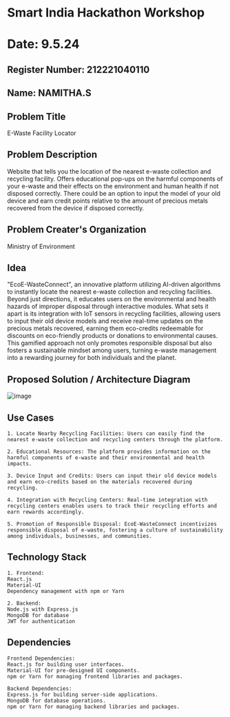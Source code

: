 # Smart India Hackathon Workshop
# Date: 9.5.24
## Register Number: 212221040110
## Name: NAMITHA.S
## Problem Title
E-Waste Facility Locator
## Problem Description
Website that tells you the location of the nearest e-waste collection and recycling facility. Offers educational pop-ups on the harmful components of your e-waste and their effects on the environment and human health if not disposed correctly. There could be an option to input the model of your old device and earn credit points relative to the amount of precious metals recovered from the device if disposed correctly.
## Problem Creater's Organization
Ministry of Environment

## Idea

"EcoE-WasteConnect", an innovative platform utilizing AI-driven algorithms to instantly locate the nearest e-waste collection and recycling facilities. Beyond just directions, it educates users on the environmental and health hazards of improper disposal through interactive modules. What sets it apart is its integration with IoT sensors in recycling facilities, allowing users to input their old device models and receive real-time updates on the precious metals recovered, earning them eco-credits redeemable for discounts on eco-friendly products or donations to environmental causes. This gamified approach not only promotes responsible disposal but also fosters a sustainable mindset among users, turning e-waste management into a rewarding journey for both individuals and the planet.

## Proposed Solution / Architecture Diagram
![image](https://github.com/NamithaS2710/SIHPS/assets/133190822/25346e42-57f9-45dd-87d5-5cac15e80151)

## Use Cases
```
1. Locate Nearby Recycling Facilities: Users can easily find the nearest e-waste collection and recycling centers through the platform.

2. Educational Resources: The platform provides information on the harmful components of e-waste and their environmental and health impacts.

3. Device Input and Credits: Users can input their old device models and earn eco-credits based on the materials recovered during recycling.

4. Integration with Recycling Centers: Real-time integration with recycling centers enables users to track their recycling efforts and earn rewards accordingly.

5. Promotion of Responsible Disposal: EcoE-WasteConnect incentivizes responsible disposal of e-waste, fostering a culture of sustainability among individuals, businesses, and communities.
```
## Technology Stack
```
1. Frontend:
React.js
Material-UI
Dependency management with npm or Yarn

2. Backend:
Node.js with Express.js
MongoDB for database
JWT for authentication
```

## Dependencies
```
Frontend Dependencies:
React.js for building user interfaces.
Material-UI for pre-designed UI components.
npm or Yarn for managing frontend libraries and packages.

Backend Dependencies:
Express.js for building server-side applications.
MongoDB for database operations.
npm or Yarn for managing backend libraries and packages.
```
